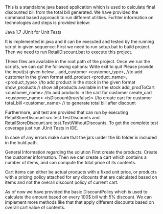 This is a standalone java based application which is used to calculate final discounted bill from the total bill generated. We have provided the command based approach to run different utilities. Furhter information on technologies and steps is provided below:

Java 1.7
JUnit for Unit Tests

It is implemented in java and it can be executed and tested by the running script in given sequence:
First we need to run setup.bat to build project.
Then we need to run RetailDiscount.bat to execute this project.

These files are available in the root path of the project. Once we run the scripts, we can opt the following options:
Write exit to quit
Please provide the input(s) given below...
add_customer <customer_type>, <name> <date>		//to add customer in the given format
add_product <product_name>, <price> <product_type> 	//to add product in the stock in the given 	format
show_products										// show all products available in the stock
add_prodToCart <customer_name> <productName> <quantity>	//to add products in the cart for customer
create_cart <customer_name> <isDiscount(true/false)>	//to create cart for customer
total_bill <customer_name> 								// to generate total bill after discount


Furthermore, unit test are provided that can run by executing RetailStoreDiscount.src.test.TestDiscounts and RetailStoreDiscount.src.test.TestWithoutDiscounts. To get the complete test coverage just run JUnit Tests in IDE.

In case of any errors make sure that the jars under the lib folder is included in the buld path.

General Information regarding the solution
First create the products.
Create the customer information.
Then we can create a cart which contains a number of items, and can compute the total price of its contents.

Cart items can either be actual products with a fixed unit price, or products with a pricing policy attached for any dicounts that are calculated based on items and not the overall discount policy of current cart.

As of now we have provided the basic DiscountPolicy which is used to calculate the amount based on every 100$ bill with 5% discount. We can implement more methods like that that apply different discounts based on overall cart value of contents. 